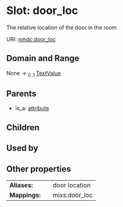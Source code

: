
# Slot: door_loc


The relative location of the door in the room

URI: [nmdc:door_loc](https://microbiomedata/meta/door_loc)


## Domain and Range

None &#8594;  <sub>0..1</sub> [TextValue](TextValue.md)

## Parents

 *  is_a: [attribute](attribute.md)

## Children


## Used by


## Other properties

|  |  |  |
| --- | --- | --- |
| **Aliases:** | | door location |
| **Mappings:** | | mixs:door_loc |

